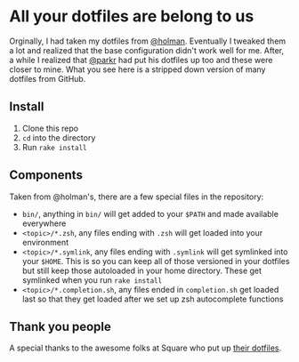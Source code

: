 # All your dotfiles are belong to us

Orginally, I had taken my dotfiles from [@holman](https://github.com/holman). Eventually I tweaked them a lot and realized that the base configuration didn't work well for me.
After, a while I realized that [@parkr](https://github.com/@parkr) had put his dotfiles up too and these were closer to mine. What you see here is a stripped down version of many dotfiles from GitHub.

## Install

1. Clone this repo
2. `cd` into the directory
3. Run `rake install`

## Components

Taken from @holman's, there are a few special files in the repository:

* `bin/`, anything in `bin/` will get added to your `$PATH` and made available everywhere
* `<topic>/*.zsh`, any files ending with `.zsh` will get loaded into your environment
* `<topic>/*.symlink`, any files ending with `.symlink` will get symlinked into your `$HOME`. This is so you can keep all of those versioned in your dotfiles but still keep those autoloaded in your home directory. These get symlinked when you run `rake install`
* `<topic>/*.completion.sh`, any files ended in `completion.sh` get loaded last so that they get loaded after we set up zsh autocomplete functions

## Thank you people

A special thanks to the awesome folks at Square who put up [their dotfiles](https://github.com/square/maximum-awesome).
